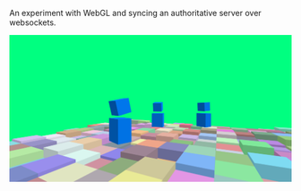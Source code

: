 An experiment with WebGL and syncing an authoritative server over websockets.

![A small congregation of players](pic/screenshot.png)
